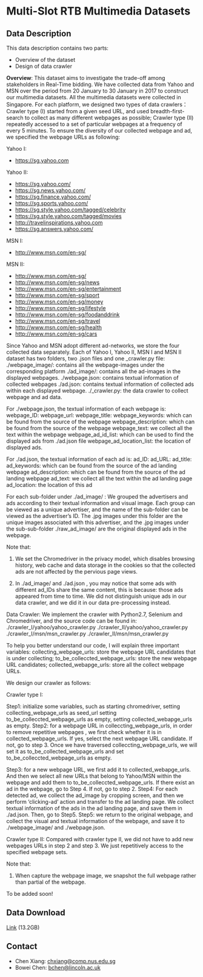 # Multi-Slot RTB Multimedia Datasets 

## Data Description

This data description contains two parts:
* Overview of the dataset
* Design of data crawler

**Overview**:
This dataset aims to investigate the trade-off among stakeholders in Real-Time bidding. We have collected data from Yahoo and MSN over the period from 20 January to 30 January in 2017 to construct our multimedia datasets. All the multimedia datasets were collected in Singapore. For each platform, we designed two types of data crawlers：Crawler type (I) started from a given seed URL, and used breadth-first-search to collect as many different webpages as possible; Crawler type (II) repeatedly accessed to a set of particular webpages at a frequency of every 5 minutes. To ensure the diversity of our collected webpage and ad, we specified the webpage URLs as following:

Yahoo I: 
-	https://sg.yahoo.com

Yahoo II:
-	https://sg.yahoo.com/
-	https://sg.news.yahoo.com/
-	https://sg.finance.yahoo.com/
-	https://sg.sports.yahoo.com/
-	https://sg.style.yahoo.com/tagged/celebrity
-	https://sg.style.yahoo.com/tagged/movies
-	http://travelinspirations.yahoo.com
-	https://sg.answers.yahoo.com/

MSN I: 
-	http://www.msn.com/en-sg/

MSN II:
-	http://www.msn.com/en-sg/
-	http://www.msn.com/en-sg/news
-	http://www.msn.com/en-sg/entertainment
-	http://www.msn.com/en-sg/sport
-	http://www.msn.com/en-sg/money
-	http://www.msn.com/en-sg/lifestyle
-	http://www.msn.com/en-sg/foodanddrink
-	http://www.msn.com/en-sg/travel
-	http://www.msn.com/en-sg/health
-	http://www.msn.com/en-sg/cars

Since Yahoo and MSN adopt different ad-networks, we store the four collected data separately. Each of Yahoo I, Yahoo II, MSN I and MSN II dataset has two folders, two .json files and one _crawler.py file:
       ./webpage_image/: contains all the webpage-images under the corresponding platform
       ./ad_image/: contains all the ad-images in the displayed webpages. 
       ./webpage.json: contains textual information of collected webpages
       ./ad.json: contains textual information of collected ads within each displayed webpage.
	 ./_crawler.py: the data crawler to collect webpage and ad data.  

For ./webpage.json, the textual information of each webpage is:
     webpage_ID:
     webpage_url:
     webpage_title:
     webpage_keywords: which can be found from the source of the webpage
     webpage_description: which can be found from the source of the webpage
     webpage_text: we collect all the text within the webpage
     webpage_ad_id_list: which can be used to find the displayed ads from ./ad.json file
     webpage_ad_location_list: the location of displayed ads.

For ./ad.json, the textual information of each ad is:
     ad_ID:
     ad_URL:
     ad_title:
     ad_keywords: which can be found from the source of the ad landing webpage
     ad_description: which can be found from the source of the ad landing webpage
     ad_text: we collect all the text within the ad landing page
     ad_location: the location of this ad

For each sub-folder under ./ad_image/ :
We grouped the advertisers and ads according to their textual information and visual image. Each group can be viewed as a unique advertiser, and the name of the sub-folder can be viewed as the advertiser’s ID. The .jpg images under this folder are the unique images associated with this advertiser, and the .jpg images under the sub-sub-folder ./raw_ad_image/ are the original displayed ads in the webpage. 

Note that: 

1) We set the Chromedriver in the privacy model, which disables browsing history, web cache and data storage in the cookies so that the collected ads are not affected by the pervious page views.

2) In ./ad_image/ and ./ad.json , you may notice that some ads with different ad_IDs share the same content, this is because: those ads appeared from time to time.  We did not distinguish unique ads in our data crawler, and we did it in our data pre-processing instead. 
 
Data Crawler:
We implement the crawler with Python2.7, Selenium and Chromedriver, and the source code can be found in: 
./crawler_I/yahoo/yahoo_crawler.py
./crawler_II/yahoo/yahoo_crawler.py
./crawler_I/msn/msn_crawler.py
./crawler_II/msn/msn_crawler.py

To help you better understand our code, I will explain three important variables: collecting_webpage_urls: store the webpage URL candidates that is under collecting; to_be_colleccted_webpage_urls: store the new webpage URL candidates; collected_webapge_urls: store all the collect webpage URLs. 

We design our crawler as follows: 

Crawler type I:

Step1: initialize some variables, such as starting chromedriver, setting collecting_webpage_urls as seed_url setting to_be_colleccted_webpage_urls as empty,  setting collected_webapge_urls as empty. Step2: for a webpage URL in colleccting_webpage_urls, in order to remove repetitive webpages , we first check whether it is in collected_webpage_urls. If yes, select the next webpage URL candidate. If not, go to step 3. Once we have traversed colleccting_webpage_urls, we will set it as to_be_collected_webpage_urls and set to_be_colleccted_webpage_urls as empty. 

Step3: for a new webpage URL, we first add it to collected_webapge_urls. And then we select all new URLs that belong to Yahoo/MSN within the webpage and add them to  to_be_colleccted_webpage_urls. If there exist an ad in the webpage, go to Step 4. If not, go to step 2.
Step4: For each detected ad, we collect the ad_image by cropping screen, and then we perform ‘clicking-ad’ action and transfer to the ad landing page. We collect textual information of the ads in the ad landing page, and save them in ./ad.json. Then, go to Step5.
Step5: we return to the original webpage, and collect the visual and textual information of the webpage, and save it to ./webpage_image/ and ./webpage.json.   

Crawler type II:
Compared with crawler type II, we did not have to add new webpages URLs in step 2 and step 3. We just repetitively access to the specified webpage sets. 

Note that: 
1)	When capture the webpage image, we snapshot the full webpage rather than partial of the webpage. 

To be added soon!

## Data Download
[Link](https://137.132.145.252:5001/fbsharing/NuUWWDHX) (13.2GB)

## Contact 
- Chen Xiang: [chxiang@comp.nus.edu.sg](mailto:chxiang@comp.nus.edu.sg)
- Bowei Chen: [bchen@lincoln.ac.uk](mailto:bchen@lincoln.ac.uk) 



